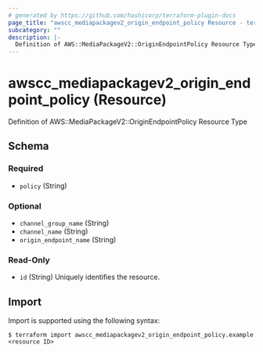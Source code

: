 ```yaml
---
# generated by https://github.com/hashicorp/terraform-plugin-docs
page_title: "awscc_mediapackagev2_origin_endpoint_policy Resource - terraform-provider-awscc"
subcategory: ""
description: |-
  Definition of AWS::MediaPackageV2::OriginEndpointPolicy Resource Type
---
```


# awscc_mediapackagev2_origin_endpoint_policy (Resource)

Definition of AWS::MediaPackageV2::OriginEndpointPolicy Resource Type



<!-- schema generated by tfplugindocs -->
## Schema

### Required

- `policy` (String)

### Optional

- `channel_group_name` (String)
- `channel_name` (String)
- `origin_endpoint_name` (String)

### Read-Only

- `id` (String) Uniquely identifies the resource.

## Import

Import is supported using the following syntax:

```shell
$ terraform import awscc_mediapackagev2_origin_endpoint_policy.example <resource ID>
```
